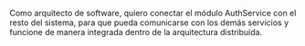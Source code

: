 Como arquitecto de software, quiero conectar el módulo AuthService con el resto del sistema, para que pueda comunicarse con los demás servicios y funcione de manera integrada dentro de la arquitectura distribuida.
